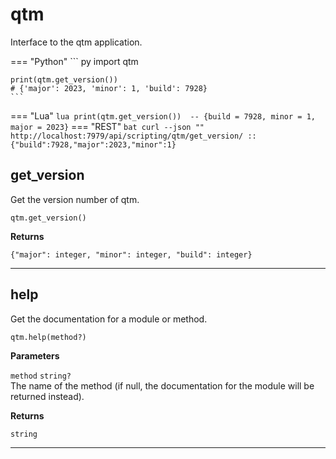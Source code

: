 # qtm

Interface to the qtm application.

=== "Python"
    ``` py
    import qtm
    
    print(qtm.get_version())
    # {'major': 2023, 'minor': 1, 'build': 7928}
    ```
=== "Lua"
    ``` lua
    print(qtm.get_version()) 
    -- {build = 7928, minor = 1, major = 2023}
    ```
=== "REST"
    ``` bat
    curl --json "" http://localhost:7979/api/scripting/qtm/get_version/
    :: {"build":7928,"major":2023,"minor":1}
    ```
## get_version

Get the version number of qtm.
```
qtm.get_version()
```

**Returns**

`{"major": integer, "minor": integer, "build": integer}` 

---

## help

Get the documentation for a module or method.
```
qtm.help(method?)
```

**Parameters**

`method` `string?`<br/>
The name of the method (if null, the documentation for the module will be returned instead).


**Returns**

`string` 

---

